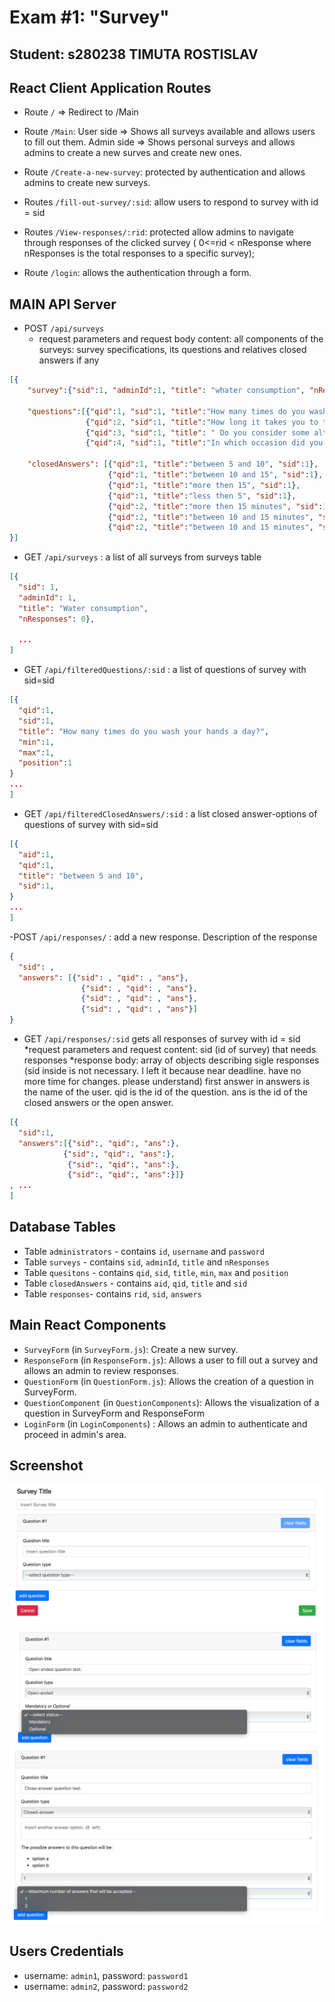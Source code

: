 # Exam #1: "Survey"
## Student: s280238 TIMUTA ROSTISLAV  

## React Client Application Routes

- Route `/` => Redirect to /Main
- Route `/Main`: User side => Shows all surveys available and allows users to fill out them. 
Admin side => Shows personal surveys and allows admins to create a new surves and create new ones.

- Route `/Create-a-new-survey`: protected by authentication and allows admins to create new surveys.
- Routes `/fill-out-survey/:sid`: allow users to respond to survey with id = sid
- Routes `/View-responses/:rid`: protected allow admins to navigate through responses of the clicked survey ( 0<=rid < nResponse where nResponses is the total responses to a specific survey);
- Route `/login`: allows the authentication through a form.


## MAIN API Server

- POST `/api/surveys`
  - request parameters and request body content:
    all components of the surveys: survey specifications, its questions and relatives closed answers if any

``` JSON
[{
    "survey":{"sid":1, "adminId":1, "title": "whater consumption", "nResponses":0},
    
    "questions":[{"qid":1, "sid":1, "title":"How many times do you wash your hands a day?", "min":1, "max":, "position":1},
                 {"qid":2, "sid":1, "title":"How long it takes you to take a shower?", "min":0, "max":, "position":2},
                 {"qid":3, "sid":1, "title": " Do you consider some alternatives to reduce the consumption of water? Which ones?", "min":0, "max":null, "position":3}
                 {"qid":4, "sid":1, "title":"In which occasion did you receive some information on this topic?", "min":1, "max":null, "position":4}],

    "closedAnswers": [{"qid":1, "title":"between 5 and 10", "sid":1},
                      {"qid":1, "title":"between 10 and 15", "sid":1},
                      {"qid":1, "title":"more then 15", "sid":1},
                      {"qid":1, "title":"less then 5", "sid":1},
                      {"qid":2, "title":"more then 15 minutes", "sid":1},
                      {"qid":2, "title":"between 10 and 15 minutes", "sid":1},
                      {"qid":2, "title":"between 10 and 15 minutes", "sid":1},]
}]
```

- GET `/api/surveys` : a list of all surveys from surveys table

``` JSON
[{
  "sid": 1,
  "adminId": 1,
  "title": "Water consumption",
  "nResponses": 0},
  
  ...
]
```

- GET `/api/filteredQuestions/:sid` : a list of questions of survey with sid=sid

``` JSON
[{
  "qid":1,
  "sid":1,
  "title": "How many times do you wash your hands a day?",
  "min":1,
  "max":1,
  "position":1
}
...
]
```


- GET `/api/filteredClosedAnswers/:sid` : a list closed answer-options of questions of survey with sid=sid

``` JSON
[{
  "aid":1,
  "qid":1,
  "title": "between 5 and 10",
  "sid":1,
}
...
]
```


-POST `/api/responses/` : add a new response. Description of the response

``` JSON
{
  "sid": ,
  "answers": [{"sid": , "qid": , "ans"},
                {"sid": , "qid": , "ans"},
                {"sid": , "qid": , "ans"},
                {"sid": , "qid": , "ans"}]
}

```

- GET `/api/responses/:sid` gets all responses of survey with id = sid
*request parameters and request content: sid (id of survey) that needs responses
*response body: array of objects describing sigle responses
(sid inside is not necessary. I left it because near deadline. have no more time for changes. please understand)
first answer in answers is the name of the user.
qid is the id of the question. ans is the id of the closed answers or the open answer.

``` JSON
[{
  "sid":1,
  "answers":[{"sid":, "qid":, "ans":},
            {"sid":, "qid":, "ans":},
             {"sid":, "qid":, "ans":},
             {"sid":, "qid":, "ans":}]}
, ...
]
```

## Database Tables

- Table `administrators` - contains `id`, `username` and `password`
- Table `surveys` - contains `sid`, `adminId`, `title` and `nResponses`
- Table `quesitons` - contains `qid`, `sid`, `title`, `min`, `max` and `position`
- Table `closedAnswers` - contains `aid`, `qid`, `title` and `sid`
- Table `responses`- contains `rid`, `sid`, `answers`
 
## Main React Components

- `SurveyForm` (in `SurveyForm.js`): Create a new survey.
- `ResponseForm` (in `ResponseForm.js`): Allows a user to fill out a survey and allows an admin to review responses.
- `QuestionForm` (in `QuestionForm.js`): Allows the creation of a question in SurveyForm.
- `QuestionComponent` (in `QuestionComponents`): Allows the visualization of a question in SurveyForm and ResponseForm
- `LoginForm` (in `LoginComponents`) : Allows an admin to authenticate and proceed in admin's area.




## Screenshot

![Screenshot](./img/1_start_creating_a_survey.png)
![Screenshot](./img/2_open_ended_question.png)
![Screenshot](./img/3_closed_answer_question.png)

## Users Credentials

- username: `admin1`, password: `password1`
- username: `admin2`, password: `password2` 
